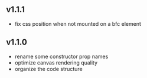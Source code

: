 ## v1.1.1

- fix css position when not mounted on a bfc element

## v1.1.0

- rename some constructor prop names
- optimize canvas rendering quality
- organize the code structure
